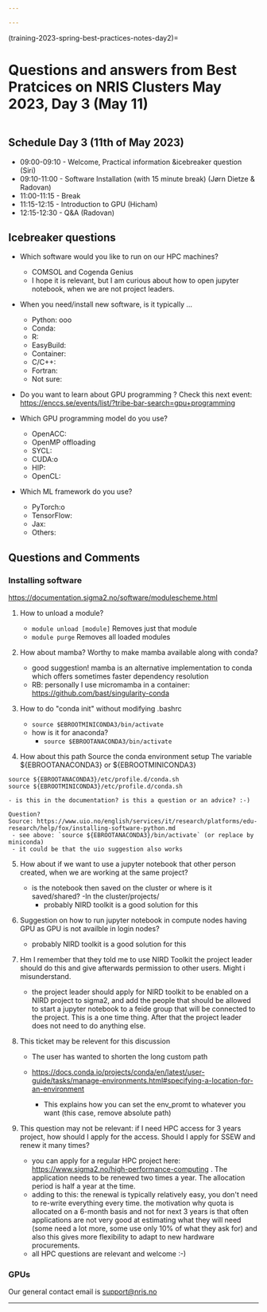 ```yaml
---

---
```


(training-2023-spring-best-practices-notes-day2)=
# Questions and answers from Best Pratcices on NRIS Clusters May 2023, Day 3 (May 11)

```{contents} Table of Contents
```
## Schedule Day 3 (11th of May 2023)

- 09:00-09:10 - Welcome, Practical information &icebreaker question (Siri)
- 09:10-11:00 - Software Installation (with 15 minute break) (Jørn Dietze & Radovan)
- 11:00-11:15 - Break
- 11:15-12:15 - Introduction to GPU (Hicham)
- 12:15-12:30 - Q&A (Radovan)


## Icebreaker questions

- Which software would you like to run on our HPC machines?
    - COMSOL and Cogenda Genius
    - I hope it is relevant, but I am curious about how to open jupyter notebook, when we are not project leaders.


- When you need/install new software, is it typically ...
  - Python: ooo
  - Conda:
  - R:
  - EasyBuild:
  - Container:
  - C/C++:
  - Fortran:
  - Not sure: 

- Do you want to learn about GPU programming ?
Check this next event: https://enccs.se/events/list/?tribe-bar-search=gpu+programming

- Which GPU programming model do you use?
  - OpenACC:
  - OpenMP offloading
  - SYCL:
  - CUDA:o
  - HIP:
  - OpenCL:
  
- Which ML framework do you use?
  - PyTorch:o
  - TensorFlow:
  - Jax:
  - Others:  

## Questions and Comments 

### Installing software
https://documentation.sigma2.no/software/modulescheme.html

1. How to unload a module?
    * `module unload [module]` Removes just that module
    * `module purge` Removes all loaded modules

2. How about mamba? Worthy to make mamba available along with conda?
   - good suggestion! mamba is an alternative implementation to conda which offers sometimes faster dependency resolution
   - RB: personally I use micromamba in a container: https://github.com/bast/singularity-conda

3. How to do "conda init" without modifying .bashrc
    - `source $EBROOTMINICONDA3/bin/activate `
    - how is it for anaconda?
      - `source $EBROOTANACONDA3/bin/activate`

4. How about this path
 Source the conda environment setup
 The variable ${EBROOTANACONDA3} or ${EBROOTMINICONDA3}

```
source ${EBROOTANACONDA3}/etc/profile.d/conda.sh
source ${EBROOTMINICONDA3}/etc/profile.d/conda.sh
```
    - is this in the documentation? is this a question or an advice? :-)
    
    Question?
    Source: https://www.uio.no/english/services/it/research/platforms/edu-research/help/fox/installing-software-python.md
     - see above: `source ${EBROOTANACONDA3}/bin/activate` (or replace by miniconda)
     - it could be that the uio suggestion also works

5. How about if we want to use a jupyter notebook that other person created, when we are working at the same project?
   - is the notebook then saved on the cluster or where is it saved/shared? 
   -In the cluster/projects/
      - probably NIRD toolkit is a good solution for this

6. Suggestion on how to run jupyter notebook in compute nodes having GPU as GPU is not availble in login nodes?
   - probably NIRD toolkit is a good solution for this

7. Hm I remember that they told me to use NIRD Toolkit the project leader should do this and give afterwards permission to other users. Might i misunderstand.
    - the project leader should apply for NIRD toolkit to be enabled on a NIRD project to sigma2, and add the people that should be allowed to start a jupyter notebook to a feide group that will be connected to the project. This is a one time thing. After that the project leader does not need to do anything else.

8. This ticket may be relevent for this discussion
     - The user has wanted to shorten the long custom path
     
    - https://docs.conda.io/projects/conda/en/latest/user-guide/tasks/manage-environments.html#specifying-a-location-for-an-environment
        - This explains how you can set the env_promt to whatever you want (this case, remove absolute path)
        

9. This question may not be relevant: if I need HPC access for 3 years project, how should I apply for the access. Should I apply for SSEW and renew it many times?
    - you can apply for a regular HPC project here: https://www.sigma2.no/high-performance-computing . The application needs to be renewed two times a year. The allocation period is half a year at the time. 
    - adding to this: the renewal is typically relatively easy, you don't need to re-write everything every time. the motivation why quota is allocated on a 6-month basis and not for next 3 years is that often applications are not very good at estimating what they will need (some need a lot more, some use only 10% of what they ask for) and also this gives more flexibility to adapt to new hardware procurements.
    - all HPC questions are relevant and welcome :-)


### GPUs


Our general contact email is  support@nris.no

------------------------------------
